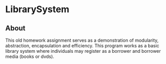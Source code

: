 # LibrarySystem

## About
This old homework assignment serves as a demonstration of modularity, abstraction, encapsulation and efficiency.
This program works as a basic library system where individuals may register as a borrower and borrower media (books or dvds).
